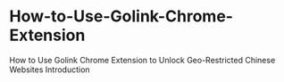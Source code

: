 # How-to-Use-Golink-Chrome-Extension
How to Use Golink Chrome Extension to Unlock Geo-Restricted Chinese Websites Introduction
